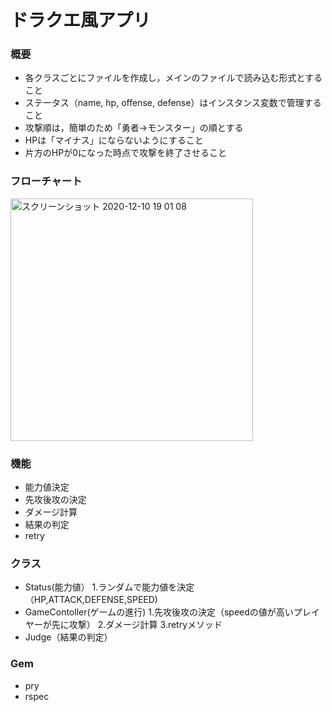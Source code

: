 # ドラクエ風アプリ

### 概要
- 各クラスごとにファイルを作成し，メインのファイルで読み込む形式とすること
- ステータス（name, hp, offense, defense）はインスタンス変数で管理すること
- 攻撃順は，簡単のため「勇者→モンスター」の順とする
- HPは「マイナス」にならないようにすること
- 片方のHPが0になった時点で攻撃を終了させること


### フローチャート
<img width="388" alt="スクリーンショット 2020-12-10 19 01 08" src="https://user-images.githubusercontent.com/64491435/101757414-79961700-3b1a-11eb-9f30-341b7000e8ef.png">


### 機能
- 能力値決定
- 先攻後攻の決定
- ダメージ計算
- 結果の判定
- retry

### クラス
- Status(能力値）
1.ランダムで能力値を決定（HP,ATTACK,DEFENSE,SPEED)
- GameContoller(ゲームの進行)
1.先攻後攻の決定（speedの値が高いプレイヤーが先に攻撃）
2.ダメージ計算
3.retryメソッド
- Judge（結果の判定）
 


### Gem
- pry
- rspec
